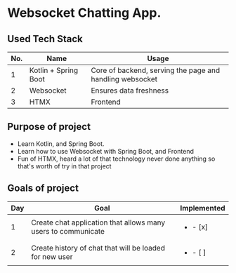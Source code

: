 # Websocket Chatting App.

## Used Tech Stack
| No. | Name                 | Usage                                                    |
|-----|----------------------|----------------------------------------------------------|
| 1   | Kotlin + Spring Boot | Core of backend, serving the page and handling websocket |
| 2   | Websocket            | Ensures data freshness                                   |
| 3   | HTMX                 | Frontend                                                 |

## Purpose of project 

* Learn Kotlin, and Spring Boot.
* Learn how to use Websocket with Spring Boot, and Frontend
* Fun of HTMX, heard a lot of that technology never done anything so that's worth of try in that project

## Goals of project
 | Day | Goal                                                          | Implemented              |
 |-----|---------------------------------------------------------------|--------------------------|
| 1   | Create chat application that allows many users to communicate | <ul><li>- [x] </li></ul> |
| 2   | Create history of chat that will be loaded for new user       | <ul><li>- [ ] </li></ul> |